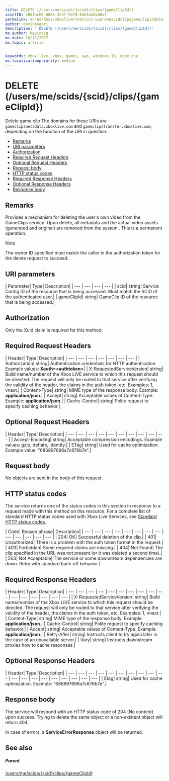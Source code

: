 ```yaml
---
title: DELETE (/users/me/scids/{scid}/clips/{gameClipId})
assetID: 486fac60-6884-2e3f-9ef8-8de5da0ad8af
permalink: en-us/docs/xboxlive/rest/uri-usersmescidclipsgameclipiddelete.html
author: KevinAsgari
description: ' DELETE (/users/me/scids/{scid}/clips/{gameClipId})'
ms.author: kevinasg
ms.date: 10/12/2017
ms.topic: article


keywords: xbox live, xbox, games, uwp, windows 10, xbox one
ms.localizationpriority: medium
---
```



# DELETE (/users/me/scids/{scid}/clips/{gameClipId})
Delete game clip 
The domains for these URIs are `gameclipsmetadata.xboxlive.com` and `gameclipstransfer.xboxlive.com`, depending on the function of the URI in question.
 
  * [Remarks](#ID4EX)
  * [URI parameters](#ID4ECB)
  * [Authorization](#ID4ENB)
  * [Required Request Headers](#ID4EYB)
  * [Optional Request Headers](#ID4EEE)
  * [Request body](#ID4ENF)
  * [HTTP status codes](#ID4EYF)
  * [Required Response Headers](#ID4EIAAC)
  * [Optional Response Headers](#ID4E2CAC)
  * [Response body](#ID4E2DAC)
 
<a id="ID4EX"></a>

 
## Remarks
 
Provides a mechanism for deleting the user's own video from the GameClips service. Upon delete, all metadata and the actual video assets (generated and original) are removed from the system . This is a permanent operation. 

> [!NOTE] 
> The owner ID specified must match the caller in the authorization token for the delete request to succeed. 


  
<a id="ID4ECB"></a>

 
## URI parameters
 
| Parameter| Type| Description| 
| --- | --- | --- | --- | 
| scid| string| Service Config ID of the resource that is being accessed. Must match the SCID of the authenticated user.| 
| gameClipId| string| GameClip ID of the resource that is being accessed.| 
  
<a id="ID4ENB"></a>

 
## Authorization
 
Only the Xuid claim is required for this method.
  
<a id="ID4EYB"></a>

 
## Required Request Headers
 
| Header| Type| Description| 
| --- | --- | --- | --- | --- | --- | --- | 
| Authorization| string| Authentication credentials for HTTP authentication. Example values: <b>Xauth=&lt;authtoken></b>| 
| X-RequestedServiceVersion| string| Build name/number of the Xbox LIVE service to which this request should be directed. The request will only be routed to that service after verifying the validity of the header, the claims in the auth token, etc. Examples: 1, vnext.| 
| Content-Type| string| MIME type of the response body. Example: <b>application/json</b>.| 
| Accept| string| Acceptable values of Content-Type. Example: <b>application/json</b>.| 
| Cache-Control| string| Polite request to specify caching behavior.| 
  
<a id="ID4EEE"></a>

 
## Optional Request Headers
 
| Header| Type| Description| 
| --- | --- | --- | --- | --- | --- | --- | --- | --- | --- | 
| Accept-Encoding| string| Acceptable compression encodings. Example values: gzip, deflate, identity.| 
| ETag| string| Used for cache optimization. Example value: "686897696a7c876b7e".| 
  
<a id="ID4ENF"></a>

 
## Request body
 
No objects are sent in the body of this request.
  
<a id="ID4EYF"></a>

 
## HTTP status codes
 
The service returns one of the status codes in this section in response to a request made with this method on this resource. For a complete list of standard HTTP status codes used with Xbox Live Services, see [Standard HTTP status codes](../../additional/httpstatuscodes.md).
 
| Code| Reason phrase| Description| 
| --- | --- | --- | --- | --- | --- | --- | --- | --- | --- | --- | --- | --- | 
| 204| OK| Successful deletion of the clip.| 
| 401| Unauthorized| There is a problem with the auth token format in the request.| 
| 403| Forbidden| Some required claims are missing.| 
| 404| Not Found| The clip specified in the URL was not present (or it was deleted a second time).| 
| 503| Not Acceptable| The service or some downstream dependencies are down. Retry with standard back-off behavior.| 
  
<a id="ID4EIAAC"></a>

 
## Required Response Headers
 
| Header| Type| Description| 
| --- | --- | --- | --- | --- | --- | --- | --- | --- | --- | --- | --- | --- | --- | --- | --- | 
| X-RequestedServiceVersion| string| Build name/number of the Xbox LIVE service to which this request should be directed. The request will only be routed to that service after verifying the validity of the header, the claims in the auth token, etc. Examples: 1, vnext.| 
| Content-Type| string| MIME type of the response body. Example: <b>application/json</b>.| 
| Cache-Control| string| Polite request to specify caching behavior.| 
| Accept| string| Acceptable values of Content-Type. Example: <b>application/json</b>.| 
| Retry-After| string| Instructs client to try again later in the case of an unavailable server.| 
| Vary| string| Instructs downstream proxies how to cache responses.| 
  
<a id="ID4E2CAC"></a>

 
## Optional Response Headers
 
| Header| Type| Description| 
| --- | --- | --- | --- | --- | --- | --- | --- | --- | --- | --- | --- | --- | --- | --- | --- | --- | --- | --- | 
| Etag| string| Used for cache optimization. Example: "686897696a7c876b7e".| 
  
<a id="ID4E2DAC"></a>

 
## Response body
 
The service will respond with an HTTP status code of 204 (No content) upon success. Trying to delete the same object or a non-existent object will return 404.
 
In case of errors, a **ServiceErrorResponse** object will be returned.
  
<a id="ID4EJEAC"></a>

 
## See also
 
<a id="ID4ELEAC"></a>

 
##### Parent 

[/users/me/scids/{scid}/clips/{gameClipId}](uri-usersmescidclipsgameclipid.md)

   
